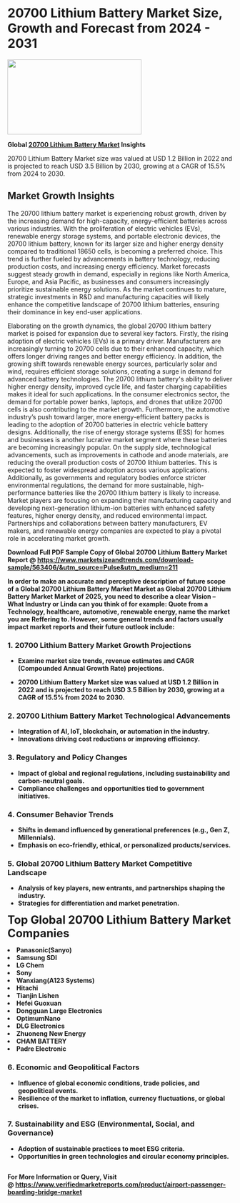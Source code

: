 <H1>20700 Lithium Battery Market Size, Growth and Forecast from 2024 - 2031</H1><img class="aligncenter size-medium wp-image-584254" src="https://thirdeyenews.in/wp-content/uploads/2024/09/Global-Market-Research-300x168.jpeg" alt="" width="300" height="168" /><p><strong>Global&nbsp;<a href="https://www.marketsizeandtrends.com/download-sample/563406/&amp;utm_source=Pulse&amp;utm_medium=211">20700 Lithium Battery Market</a> Insights</strong></p><p>20700 Lithium Battery Market size was valued at USD 1.2 Billion in 2022 and is projected to reach USD 3.5 Billion by 2030, growing at a CAGR of 15.5% from 2024 to 2030.</p><p><h2>Market Growth Insights</h2> <p>The 20700 lithium battery market is experiencing robust growth, driven by the increasing demand for high-capacity, energy-efficient batteries across various industries. With the proliferation of electric vehicles (EVs), renewable energy storage systems, and portable electronic devices, the 20700 lithium battery, known for its larger size and higher energy density compared to traditional 18650 cells, is becoming a preferred choice. This trend is further fueled by advancements in battery technology, reducing production costs, and increasing energy efficiency. Market forecasts suggest steady growth in demand, especially in regions like North America, Europe, and Asia Pacific, as businesses and consumers increasingly prioritize sustainable energy solutions. As the market continues to mature, strategic investments in R&D and manufacturing capacities will likely enhance the competitive landscape of 20700 lithium batteries, ensuring their dominance in key end-user applications.</p> <p><strong></strong></p> <p>Elaborating on the growth dynamics, the global 20700 lithium battery market is poised for expansion due to several key factors. Firstly, the rising adoption of electric vehicles (EVs) is a primary driver. Manufacturers are increasingly turning to 20700 cells due to their enhanced capacity, which offers longer driving ranges and better energy efficiency. In addition, the growing shift towards renewable energy sources, particularly solar and wind, requires efficient storage solutions, creating a surge in demand for advanced battery technologies. The 20700 lithium battery's ability to deliver higher energy density, improved cycle life, and faster charging capabilities makes it ideal for such applications. In the consumer electronics sector, the demand for portable power banks, laptops, and drones that utilize 20700 cells is also contributing to the market growth. Furthermore, the automotive industry’s push toward larger, more energy-efficient battery packs is leading to the adoption of 20700 batteries in electric vehicle battery designs. Additionally, the rise of energy storage systems (ESS) for homes and businesses is another lucrative market segment where these batteries are becoming increasingly popular. On the supply side, technological advancements, such as improvements in cathode and anode materials, are reducing the overall production costs of 20700 lithium batteries. This is expected to foster widespread adoption across various applications. Additionally, as governments and regulatory bodies enforce stricter environmental regulations, the demand for more sustainable, high-performance batteries like the 20700 lithium battery is likely to increase. Market players are focusing on expanding their manufacturing capacity and developing next-generation lithium-ion batteries with enhanced safety features, higher energy density, and reduced environmental impact. Partnerships and collaborations between battery manufacturers, EV makers, and renewable energy companies are expected to play a pivotal role in accelerating market growth.</p> <p><strong></p><p><span class=""><strong>Download Full PDF Sample Copy of Global 20700 Lithium Battery Market Report</strong> @ <a href="https://www.marketsizeandtrends.com/download-sample/563406/&amp;utm_source=Pulse&amp;utm_medium=211" target="_blank">https://www.marketsizeandtrends.com/download-sample/563406/&amp;utm_source=Pulse&amp;utm_medium=211</a></span></p><p>In order to make an accurate and perceptive description of future scope of a Global&nbsp;20700 Lithium Battery Market Market as Global&nbsp;20700 Lithium Battery Market Market of 2025, you need to describe a clear Vision &ndash; What Industry or Linda can you think of for example: Quote from a Technology, healthcare, automotive, renewable energy, name the market you are Reffering to. However, some general trends and factors usually impact market reports and their future outlook include:</p><h3>1.&nbsp;<strong>20700 Lithium Battery Market Growth Projections</strong></h3><ul><li>Examine market size trends, revenue estimates and CAGR (Compounded Annual Growth Rate) projections.</li><li><p>20700 Lithium Battery Market size was valued at USD 1.2 Billion in 2022 and is projected to reach USD 3.5 Billion by 2030, growing at a CAGR of 15.5% from 2024 to 2030.</p></li></ul><h3>2.&nbsp;<strong>20700 Lithium Battery Market Technological Advancements</strong></h3><ul><li>Integration of AI, IoT, blockchain, or automation in the industry.</li><li>Innovations driving cost reductions or improving efficiency.</li></ul><h3>3.&nbsp;<strong>Regulatory and Policy Changes</strong></h3><ul><li>Impact of global and regional regulations, including sustainability and carbon-neutral goals.</li><li>Compliance challenges and opportunities tied to government initiatives.</li></ul><h3>4.&nbsp;<strong>Consumer Behavior Trends</strong></h3><ul><li>Shifts in demand influenced by generational preferences (e.g., Gen Z, Millennials).</li><li>Emphasis on eco-friendly, ethical, or personalized products/services.</li></ul><h3>5.&nbsp;<strong>Global 20700 Lithium Battery Market Competitive Landscape</strong></h3><ul><li>Analysis of key players, new entrants, and partnerships shaping the industry.</li><li>Strategies for differentiation and market penetration.</li></ul><p data-pm-slice="1 1 []"><span style="color: inherit; font-family: inherit; font-size: 25px;">Top Global 20700 Lithium Battery Market Companies</span></p><div class="" data-test-id=""><p><li>Panasonic(Sanyo)</li><li> Samsung SDI</li><li> LG Chem</li><li> Sony</li><li> Wanxiang(A123 Systems)</li><li> Hitachi</li><li> Tianjin Lishen</li><li> Hefei Guoxuan</li><li> Dongguan Large Electronics</li><li> OptimumNano</li><li> DLG Electronics</li><li> Zhuoneng New Energy</li><li> CHAM BATTERY</li><li> Padre Electronic</li></p></div><h3>6.&nbsp;<strong>Economic and Geopolitical Factors</strong></h3><ul><li>Influence of global economic conditions, trade policies, and geopolitical events.</li><li>Resilience of the market to inflation, currency fluctuations, or global crises.</li></ul><h3>7.&nbsp;<strong>Sustainability and ESG (Environmental, Social, and Governance)</strong></h3><ul><li>Adoption of sustainable practices to meet ESG criteria.</li><li>Opportunities in green technologies and circular economy principles.</li></ul><h2><strong style="font-size: 14px;">For More Information or Query, Visit @&nbsp;</strong><a style="background-color: #ffffff; font-size: 14px;" href="https://www.marketsizeandtrends.com/report/20700-lithium-battery-market/" target="_blank">https://www.verifiedmarketreports.com/product/airport-passenger-boarding-bridge-market</a></h2>
